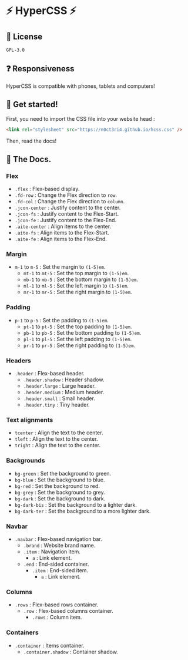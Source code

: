 # ⚡ HyperCSS ⚡

## 📜 License

```
GPL-3.0
```

## ❓ Responsiveness

HyperCSS is compatible with phones, tablets and computers!

## 🚀 Get started!

First, you need to import the CSS file into your website head :

```html
<link rel="stylesheet" src="https://n0ct3ri4.github.io/hcss.css" />
```

Then, read the docs!

## 📜 The Docs.

### Flex

- `.flex` : Flex-based display.
- `.fd-row` : Change the Flex direction to `row`.
- `.fd-col` : Change the Flex direction to `column`.
- `.jcon-center` : Justify content to the center.
- `.jcon-fs` : Justify content to the Flex-Start.
- `.jcon-fe` : Justify content to the Flex-End.
- `.aite-center` : Align items to the center.
- `.aite-fs` : Align items to the Flex-Start.
- `.aite-fe` : Align items to the Flex-End.

### Margin

- `m-1` to `m-5` : Set the margin to `(1-5)em`.
  - `mt-1` to `mt-5` : Set the top margin to `(1-5)em`.
  - `mb-1` to `mb-5` : Set the bottom margin to `(1-5)em`.
  - `ml-1` to `ml-5` : Set the left margin to `(1-5)em`.
  - `mr-1` to `mr-5` : Set the right margin to `(1-5)em`.

### Padding

- `p-1` to `p-5` : Set the padding to `(1-5)em`.
  - `pt-1` to `pt-5` : Set the top padding to `(1-5)em`.
  - `pb-1` to `pb-5` : Set the bottom padding to `(1-5)em`.
  - `pl-1` to `pl-5` : Set the left padding to `(1-5)em`.
  - `pr-1` to `pr-5` : Set the right padding to `(1-5)em`.

### Headers

- `.header` : Flex-based header.
  - `.header.shadow` : Header shadow.
  - `.header.large` : Large header.
  - `.header.medium` : Medium header.
  - `.header.small` : Small header.
  - `.header.tiny` : Tiny header.

### Text alignments

- `tcenter` : Align the text to the center.
- `tleft` : Align the text to the center.
- `tright` : Align the text to the center.

### Backgrounds

- `bg-green` : Set the background to green.
- `bg-blue` : Set the background to blue.
- `bg-red` : Set the background to red.
- `bg-grey` : Set the background to grey.
- `bg-dark` : Set the background to dark.
- `bg-dark-bis` : Set the background to a lighter dark.
- `bg-dark-ter` : Set the background to a more lighter dark.

### Navbar

- `.navbar` : Flex-based navigation bar.
  - `.brand` : Website brand name.
  - `.item` : Navigation item.
    - `a` : Link element.
  - `.end` : End-sided container.
    - `.item` : End-sided item.
      - `a` : Link element.

### Columns

- `.rows` : Flex-based rows container.
  - `.row` : Flex-based columns container.
    - `.rows` : Column item.

### Containers

- `.container` : Items container.
  - `.container.shadow` : Container shadow.
